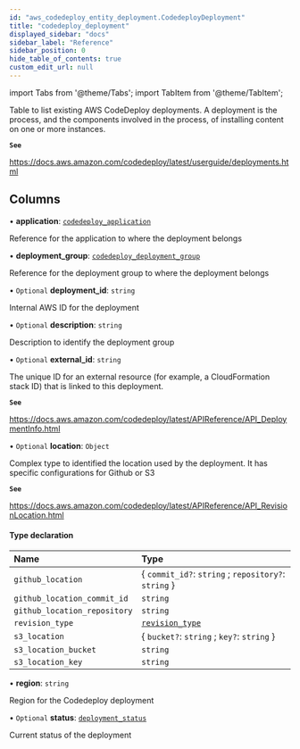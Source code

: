 ```yaml
---
id: "aws_codedeploy_entity_deployment.CodedeployDeployment"
title: "codedeploy_deployment"
displayed_sidebar: "docs"
sidebar_label: "Reference"
sidebar_position: 0
hide_table_of_contents: true
custom_edit_url: null
---
```


import Tabs from '@theme/Tabs';
import TabItem from '@theme/TabItem';

Table to list existing AWS CodeDeploy deployments. A deployment is the process, and the components involved in the process,
of installing content on one or more instances.

**`See`**

https://docs.aws.amazon.com/codedeploy/latest/userguide/deployments.html

## Columns

• **application**: [`codedeploy_application`](aws_codedeploy_entity_application.CodedeployApplication.md)

Reference for the application to where the deployment belongs

• **deployment\_group**: [`codedeploy_deployment_group`](aws_codedeploy_entity_deploymentGroup.CodedeployDeploymentGroup.md)

Reference for the deployment group to where the deployment belongs

• `Optional` **deployment\_id**: `string`

Internal AWS ID for the deployment

• `Optional` **description**: `string`

Description to identify the deployment group

• `Optional` **external\_id**: `string`

The unique ID for an external resource (for example, a CloudFormation stack ID) that is linked to this deployment.

**`See`**

https://docs.aws.amazon.com/codedeploy/latest/APIReference/API_DeploymentInfo.html

• `Optional` **location**: `Object`

Complex type to identified the location used by the deployment. It has specific configurations
for Github or S3

**`See`**

https://docs.aws.amazon.com/codedeploy/latest/APIReference/API_RevisionLocation.html

#### Type declaration

| Name | Type |
| :------ | :------ |
| `github_location` | { `commit_id?`: `string` ; `repository?`: `string`  } |
| `github_location_commit_id` | `string` |
| `github_location_repository` | `string` |
| `revision_type` | [`revision_type`](../enums/aws_codedeploy_entity_deployment.RevisionType.md) |
| `s3_location` | { `bucket?`: `string` ; `key?`: `string`  } |
| `s3_location_bucket` | `string` |
| `s3_location_key` | `string` |

• **region**: `string`

Region for the Codedeploy deployment

• `Optional` **status**: [`deployment_status`](../enums/aws_codedeploy_entity_deployment.DeploymentStatusEnum.md)

Current status of the deployment

